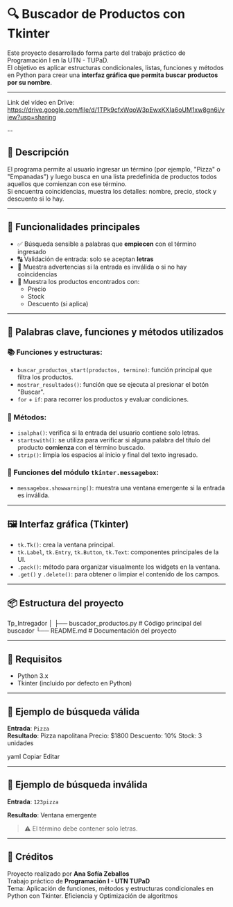 # 🔍 Buscador de Productos con Tkinter

Este proyecto desarrollado forma parte del trabajo práctico de Programación I en la UTN - TUPaD.  
El objetivo es aplicar estructuras condicionales, listas, funciones y métodos en Python para crear una **interfaz gráfica que permita buscar productos por su nombre**.

---


Link del vídeo en Drive: https://drive.google.com/file/d/1TPk9cfxWqoW3pEwxKXIa6oUM1xw8gn6i/view?usp=sharing


--

## 🎯 Descripción

El programa permite al usuario ingresar un término (por ejemplo, "Pizza" o "Empanadas") y luego busca en una lista predefinida de productos todos aquellos que comienzan con ese término.  
Si encuentra coincidencias, muestra los detalles: nombre, precio, stock y descuento si lo hay.

---

## 🧠 Funcionalidades principales

- ✅ Búsqueda sensible a palabras que **empiecen** con el término ingresado
- 🔠 Validación de entrada: solo se aceptan **letras**
- 🚫 Muestra advertencias si la entrada es inválida o si no hay coincidencias
- 🧾 Muestra los productos encontrados con:
  - Precio
  - Stock
  - Descuento (si aplica)

---

## 🧩 Palabras clave, funciones y métodos utilizados

### 📚 Funciones y estructuras:
- `buscar_productos_start(productos, termino)`: función principal que filtra los productos.
- `mostrar_resultados()`: función que se ejecuta al presionar el botón "Buscar".
- `for` + `if`: para recorrer los productos y evaluar condiciones.

### 🧠 Métodos:
- `isalpha()`: verifica si la entrada del usuario contiene solo letras.
- `startswith()`: se utiliza para verificar si alguna palabra del título del producto **comienza** con el término buscado.
- `strip()`: limpia los espacios al inicio y final del texto ingresado.

### 💬 Funciones del módulo `tkinter.messagebox`:
- `messagebox.showwarning()`: muestra una ventana emergente si la entrada es inválida.

---

## 🖼️ Interfaz gráfica (Tkinter)

- `tk.Tk()`: crea la ventana principal.
- `tk.Label`, `tk.Entry`, `tk.Button`, `tk.Text`: componentes principales de la UI.
- `.pack()`: método para organizar visualmente los widgets en la ventana.
- `.get()` y `.delete()`: para obtener o limpiar el contenido de los campos.

---

## 📦 Estructura del proyecto

Tp_Intregador
│
├── buscador_productos.py # Código principal del buscador
└── README.md # Documentación del proyecto



---

## 📌 Requisitos

- Python 3.x
- Tkinter (incluido por defecto en Python)

---

## 🧪 Ejemplo de búsqueda válida

**Entrada**: `Pizza`  
**Resultado**:
Pizza napolitana
Precio: $1800
Descuento: 10%
Stock: 3 unidades

yaml
Copiar
Editar

---

## 🚫 Ejemplo de búsqueda inválida

**Entrada**: `123pizza`

**Resultado**: Ventana emergente  
> ⚠️ El término debe contener solo letras.

---

## 🙌 Créditos

Proyecto realizado por **Ana Sofía Zeballos**  
Trabajo práctico de **Programación I - UTN TUPaD**  
Tema: Aplicación de funciones, métodos y estructuras condicionales en Python con Tkinter.
Eficiencia y Optimización de algoritmos 